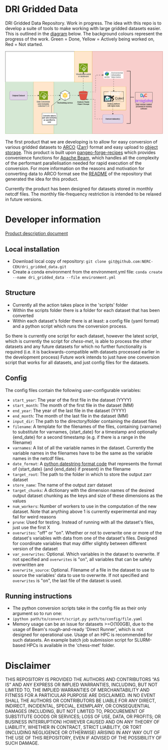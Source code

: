 # DRI Gridded Data

DRI Gridded Data Repository. Work in progress. The idea with this repo is to develop a suite of tools to make working with large gridded datasets easier. This is outlined in the [diagram](https://github.com/NERC-CEH/dri_gridded_data/blob/main/img/gridded_data_tools_workflow_diagram.png) below. The background colours represent the progress of the work. Green = Done, Yellow = Actively being worked on, Red = Not started. 

![workflow](img/gridded_data_tools_workflow_diagram.png)

The first product that we are developing is to allow for easy conversion of various gridded datasets to [ARCO](https://ieeexplore.ieee.org/abstract/document/9354557) ([Zarr](https://zarr.readthedocs.io/en/stable/)) format and easy upload to [object storage](https://github.com/NERC-CEH/object_store_tutorial?tab=readme-ov-file#what-is-object-storage). This product is built upon [pangeo-forge-recipes](https://pangeo-forge.readthedocs.io/en/latest/) which provides convenience functions for [Apache Beam](https://beam.apache.org/), which handles all the complexity of the performant parallelisation needed for rapid execution of the conversion. For more information on the reasons and motivation for converting data to ARCO format see the [README](https://github.com/NERC-CEH/object_store_tutorial) of the repository that generated the idea for this product. 

Currently the product has been designed for datasets stored in monthly netcdf files. The monthly file-frequency restriction is intended to be relaxed in future versions. 

# Developer information

[Product description document](https://cehacuk.sharepoint.com/:w:/s/FDRI-WP2Digital/EbX7pJCS6alKrckL_jU-Dd8B41KHJYWzEYN27qGHkWXL7w?e=8gnEbc)

## Local installation

- Download local copy of repository: `git clone git@github.com:NERC-CEH/dri_gridded_data.git`
- Create a conda environment from the environment.yml file: `conda create --name dri_gridded_data --file environment.yml`

## Structure

- Currently all the action takes place in the 'scripts' folder
- Within the scripts folder there is a folder for each dataset that has been converted
- Within each dataset's folder there is at least: a config file (yaml format) and a python script which runs the conversion process.

So there is currently one script for each dataset, however the latest script, which is currently the script for *chess-met*, is able to process the other datasets and any future datasets for which no further functionality is required (i.e. it is backwards-compatible with datasets processed earlier in the development process) Future work intends to just have one conversion script that works for all datasets, and just config files for the datasets. 

## Config

The config files contain the following user-configurable variables:
-  `start_year`: The year of the first file in the dataset (YYYY)
-  `start_month`: The month of the first file in the dataset (MM)
-  `end_year`: The year of the last file in the dataset (YYYY)
-  `end_month`: The month of the last file in the dataset (MM)
-  `input_dir`: The path to the directory/folder containing the dataset files
-  `filename`: A template for the filenames of the files, containing {varname} to substitute for varnames, {start_date} for a timestamp and optionally {end_date} for a second timestamp (e.g. if there is a range in the filename)
-  `varnames`: A list of all the variable names in the dataset. Currently the variable names in the filenames have to be the same as the variable names in the netcdf files.
-  `date_format`: A [python datestring format code](https://docs.python.org/3/library/datetime.html#format-codes) that represents the format of {start_date} (and {end_date} if present) in the filename 
-  `target_root`: The path to the folder in which to store the output zarr dataset
-  `store_name`: The name of the output zarr dataset
-  `target_chunks`: A dictionary with the dimension names of the desired output dataset chunking as the keys and size of these dimensions as the values
-  `num_workers`: Number of workers to use in the computation of the new dataset. Note that anything above 1 is currently experimental and may fail for weird reasons
-  `prune`: Used for testing. Instead of running with all the dataset's files, just use the first X
-  `overwrites`: "off" or "on". Whether or not to overwrite one or more of the dataset's variables with data from one of the dataset's files. Designed for coordinate variables that may differ slightly between different version of the dataset
-  `var_overwrites`: Optional. Which variables in the dataset to overwrite. If not specified and `overwrites` is "on", all variables that can be safely overwritten are
-  `overwrite_source`: Optional. Filename of a file in the dataset to use to source the variables' data to use to overwrite. If not specified and `overwrites` is "on", the last file of the dataset is used. 

## Running instructions

- The python conversion scripts take in the config file as their only argument so to run one:
- `ipython path/to/convert/script.py path/to/config/file.yaml`
- Memory usage can be an issue for datasets >=O(100GB), due to the usage of Beam's rough-and-ready 'Direct Runner', which is not designed for operational use. Usage of an HPC is recommended for such datasets. An example batch job submission script for SLURM-based HPCs is available in the 'chess-met' folder.

# Disclaimer

THIS REPOSITORY IS PROVIDED THE AUTHORS AND CONTRIBUTORS “AS IS” AND ANY EXPRESS OR IMPLIED WARRANTIES, INCLUDING, BUT NOT LIMITED TO, THE IMPLIED WARRANTIES OF MERCHANTABILITY AND FITNESS FOR A PARTICULAR PURPOSE ARE DISCLAIMED. IN NO EVENT SHALL THE AUTHORS OR CONTRIBUTORS BE LIABLE FOR ANY DIRECT, INDIRECT, INCIDENTAL, SPECIAL, EXEMPLARY, OR CONSEQUENTIAL DAMAGES (INCLUDING, BUT NOT LIMITED TO, PROCUREMENT OF SUBSTITUTE GOODS OR SERVICES; LOSS OF USE, DATA, OR PROFITS; OR BUSINESS INTERRUPTION) HOWEVER CAUSED AND ON ANY THEORY OF LIABILITY, WHETHER IN CONTRACT, STRICT LIABILITY, OR TORT (INCLUDING NEGLIGENCE OR OTHERWISE) ARISING IN ANY WAY OUT OF THE USE OF THIS REPOSITORY, EVEN IF ADVISED OF THE POSSIBILITY OF SUCH DAMAGE.
